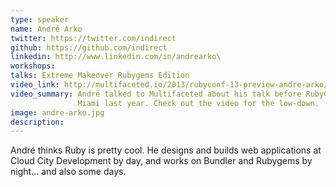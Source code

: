 ```yaml
---
type: speaker
name: André Arko
twitter: https://twitter.com/indirect
github: https://github.com/indirect
linkedin: http://www.linkedin.com/in/andrearko\
workshops:
talks: Extreme Makeover Rubygems Edition
video_link: http://multifaceted.io/2013/rubyconf-13-preview-andre-arko/
video_summary: André talked to Multifaceted about his talk before RubyConf in
               Miami last year. Check out the video for the low-down.
image: andre-arko.jpg
description:
---
```

André thinks Ruby is pretty cool. He designs and builds web applications at Cloud City Development by day, and works on Bundler and Rubygems by night… and also some days.

